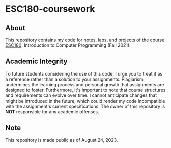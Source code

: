 # ESC180-coursework


## About
This repository contains my code for notes, labs, and projects of the course [ESC180](http://www.cs.toronto.edu/~guerzhoy/180/): Introduction to Computer Programming (Fall 2021).

## Academic Integrity
To future students considering the use of this code, I urge you to treat it as a reference rather than a solution to your assignments. Plagiarism undermines the learning process and personal growth that assignments are designed to foster. Furthermore, it's important to note that course structures and requirements can evolve over time. I cannot anticipate changes that might be introduced in the future, which could render my code incompatible with the assignment's current specifications. The owner of this repository is **NOT** responsible for any academic offenses.

## Note
This repository is made public as of August 24, 2023.
